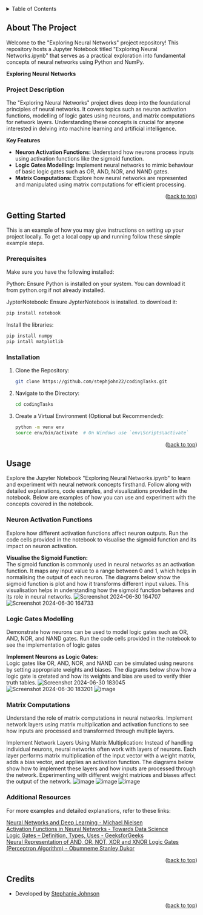<a id="readme-top"></a>

<!-- TABLE OF CONTENTS -->
<details>
  <summary>Table of Contents</summary>
  <ol>
    <li>
      <a href="#about-the-project">About The Project</a>
      <ul>
        <li><a href="#project-description">Project Description</a></li>
      </ul>
    </li>
    <li>
      <a href="#getting-started">Getting Started</a>
      <ul>
        <li><a href="#prerequisites">Prerequisites</a></li>
        <li><a href="#installation">Installation</a></li>
      </ul>
    </li>
    <li><a href="#usage">Usage</a>
      <ul>
        <li><a href="#neuron-activation-functions">Neuron Activation Functions</a></li>
        <li><a href="#logic-gates-modelling">Logic Gates Modelling</a></li>
        <li><a href="#matrix-computations">Matrix Computations</a></li>
      </ul>
    </li>
    <li><a href="#credits">Credits</a></li>
  </ol>
</details>



<!-- ABOUT THE PROJECT -->
## About The Project

Welcome to the "Exploring Neural Networks" project repository! This repository hosts a Jupyter Notebook titled "Exploring Neural Networks.ipynb" that serves as a practical exploration into fundamental concepts of neural networks using Python and NumPy.

**Exploring Neural Networks**

### Project Description

The "Exploring Neural Networks" project dives deep into the foundational principles of neural networks. It covers topics such as neuron activation functions, modelling of logic gates using neurons, and matrix computations for network layers. Understanding these concepts is crucial for anyone interested in delving into machine learning and artificial intelligence.

**Key Features**

* **Neuron Activation Functions:** Understand how neurons process inputs using activation functions like the sigmoid function.
* **Logic Gates Modelling:** Implement neural networks to mimic behaviour of basic logic gates such as OR, AND, NOR, and NAND gates.
* **Matrix Computations:** Explore how neural networks are represented and manipulated using matrix computations for efficient processing.


<p align="right">(<a href="#readme-top">back to top</a>)</p>



<!-- GETTING STARTED -->
## Getting Started

This is an example of how you may give instructions on setting up your project locally.
To get a local copy up and running follow these simple example steps.

### Prerequisites

Make sure you have the following installed:

Python: Ensure Python is installed on your system. You can download it from python.org if not already installed.

JypterNotebook: Ensure JypterNotebook is installed. to download it:
   ```sh
   pip install notebook
   ```
Install the libraries:
   ```sh
   pip install numpy
   pip intall matplotlib
   ```

### Installation

1. Clone the Repository:
   ```sh
   git clone https://github.com/stephjohn22/codingTasks.git
   ```
2. Navigate to the Directory:
   ```sh
   cd codingTasks
   ```
3. Create a Virtual Environment (Optional but Recommended):
   ```sh
   python -m venv env
   source env/bin/activate  # On Windows use `env\Scripts\activate`
   ```


<p align="right">(<a href="#readme-top">back to top</a>)</p>



<!-- USAGE EXAMPLES -->
## Usage

Explore the Jupyter Notebook "Exploring Neural Networks.ipynb" to learn and experiment with neural network concepts firsthand. Follow along with detailed explanations, code examples, and visualizations provided in the notebook. Below are examples of how you can use and experiment with the concepts covered in the notebook.

### Neuron Activation Functions

Explore how different activation functions affect neuron outputs. Run the code cells provided in the notebook to visualise the sigmoid function and its impact on neuron activation.

**Visualise the Sigmoid Function:**<br>
The sigmoid function is commonly used in neural networks as an activation function. It maps any input value to a range between 0 and 1, which helps in normalising the output of each neuron. The diagrams below show the sigmoid function is plot and how it transforms different input values. This visualisation helps in understanding how the sigmoid function behaves and its role in neural networks.
![Screenshot 2024-06-30 164707](https://github.com/stephjohn22/codingTasks/assets/163042398/0927a3c1-fc82-4220-9b7a-e1fc71bba98b)
![Screenshot 2024-06-30 164733](https://github.com/stephjohn22/codingTasks/assets/163042398/90957204-9693-43da-87cb-aad97884ff0d)

### Logic Gates Modelling

Demonstrate how neurons can be used to model logic gates such as OR, AND, NOR, and NAND gates. Run the code cells provided in the notebook to see the implementation of logic gates

**Implement Neurons as Logic Gates:**<br>
Logic gates like OR, AND, NOR, and NAND can be simulated using neurons by setting appropriate weights and biases. The diagrams below show how a logic gate is cretated and how its weights and bias are used to verify thier truth tables.
![Screenshot 2024-06-30 183045](https://github.com/stephjohn22/codingTasks/assets/163042398/c0601b27-790f-4de5-9203-73a7e0217601)
![Screenshot 2024-06-30 183201](https://github.com/stephjohn22/codingTasks/assets/163042398/28cbe452-1b3a-45c6-8d47-ea01d45528cb)
![image](https://github.com/stephjohn22/codingTasks/assets/163042398/960df30e-a150-4992-8e5c-4f8a0e9cee15)


### Matrix Computations

Understand the role of matrix computations in neural networks. Implement network layers using matrix multiplication and activation functions to see how inputs are processed and transformed through multiple layers.

Implement Network Layers Using Matrix Multiplication:
Instead of handling individual neurons, neural networks often work with layers of neurons. Each layer performs matrix multiplication of the input vector with a weight matrix, adds a bias vector, and applies an activation function. The diagrams below show how to implement these layers and how inputs are processed through the network. Experimenting with different weight matrices and biases affect the output of the network.
![image](https://github.com/stephjohn22/codingTasks/assets/163042398/fba7eeb3-a298-4b68-9763-1418d0c164e9)
![image](https://github.com/stephjohn22/codingTasks/assets/163042398/b3d110a7-bb8e-4aef-b866-93f5fcf78536)
![image](https://github.com/stephjohn22/codingTasks/assets/163042398/0e74a632-e673-4eb9-bdbd-1d502a73bae8)

### Additional Resources

For more examples and detailed explanations, refer to these links:<br>

[Neural Networks and Deep Learning - Michael Nielsen](http://neuralnetworksanddeeplearning.com/)<br>
[Activation Functions in Neural Networks - Towards Data Science](https://towardsdatascience.com/activation-functions-neural-networks-1cbd9f8d91d6)<br> [Logic Gates – Definition, Types, Uses - GeeksforGeeks](https://www.geeksforgeeks.org/logic-gates/?ref=header_search)<br>
[Neural Representation of AND, OR, NOT, XOR and XNOR Logic Gates (Perceptron Algorithm) - Obumneme Stanley Dukor](https://medium.com/@stanleydukor/neural-representation-of-and-or-not-xor-and-xnor-logic-gates-perceptron-algorithm-b0275375fea1)

<p align="right">(<a href="#readme-top">back to top</a>)</p>


<!-- CREDITS -->
## Credits

- Developed by [Stephanie Johnson](https://github.com/stephjohn22)


<p align="right">(<a href="#readme-top">back to top</a>)</p>
